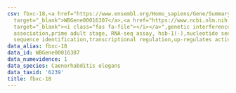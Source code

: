 ```yaml
---
csv: fbxc-18,<a href="https://www.ensembl.org/Homo_sapiens/Gene/Summary?db=core;g=WBGene00016307"
  target="_blank">WBGene00016307</a>,<a href="https://www.ncbi.nlm.nih.gov/pubmed/30894454"
  target="_blank"><i class="fas fa-file"></i></a>",genetic interference,functional
  association,prime adult stage, RNA-seq assay, hsb-1(-),nucleotide sequence identification,nucleotide
  sequence identification,transcriptional regulation,up-regulates activity
data_alias: fbxc-18
data_id: WBGene00016307
data_numevidence: 1
data_species: Caenorhabditis elegans
data_taxid: '6239'
title: fbxc-18
---
```

